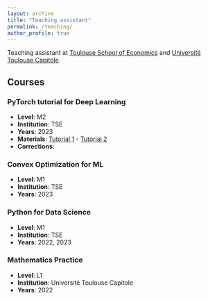 ```yaml
---
layout: archive
title: "Teaching assistant"
permalink: /teaching/
author_profile: true
---
```


Teaching assistant at [Toulouse School of Economics](https://www.tse-fr.eu/fr) and [Université Toulouse Capitole](https://www.ut-capitole.fr).

## Courses

### PyTorch tutorial for Deep Learning  
- **Level**: M2
- **Institution**: TSE
- **Years**: 2023
- **Materials**: [Tutorial 1](https://github.com/ryanboustany/ryanboustany.github.io/blob/master/files/tutorial1.ipynb) - [Tutorial 2](https://github.com/ryanboustany/ryanboustany.github.io/blob/master/files/tutorial2.ipynb)
- **Corrections**:

### Convex Optimization for ML
- **Level**: M1
- **Institution**: TSE
- **Years**: 2023

### Python for Data Science
- **Level**: M1
- **Institution**: TSE
- **Years**: 2022, 2023

### Mathematics Practice
- **Level**: L1
- **Institution**: Université Toulouse Capitole
- **Years**: 2022



